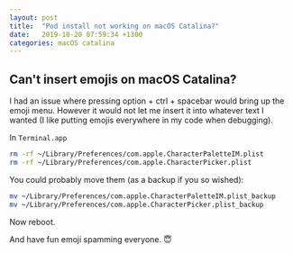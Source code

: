 ```yaml
---
layout: post
title:  "Pod install not working on macOS Catalina?"
date:   2019-10-20 07:59:34 +1300
categories: macOS catalina
---
```


## Can't insert emojis on macOS Catalina?

I had an issue where pressing option + ctrl + spacebar would bring up the emoji menu. However it would not let me insert it into whatever text I wanted (I like putting emojis everywhere in my code when debugging).

In `Terminal.app`

```bash
rm -rf ~/Library/Preferences/com.apple.CharacterPaletteIM.plist
rm -rf ~/Library/Preferences/com.apple.CharacterPicker.plist
```



You could probably move them (as a backup if you so wished):

```bash
mv ~/Library/Preferences/com.apple.CharacterPaletteIM.plist_backup
mv ~/Library/Preferences/com.apple.CharacterPicker.plist_backup
```



Now reboot.

And have fun emoji spamming everyone. 😇